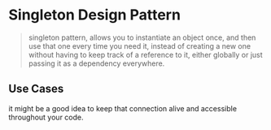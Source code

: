 # Singleton Design Pattern
>singleton pattern, allows you to instantiate an object once, and then use that one every time you need it, instead of creating a new one without having to keep track of a reference to it, either globally or just passing it as a dependency everywhere.

## Use Cases
it might be a good idea to keep that connection alive and accessible throughout your code.
